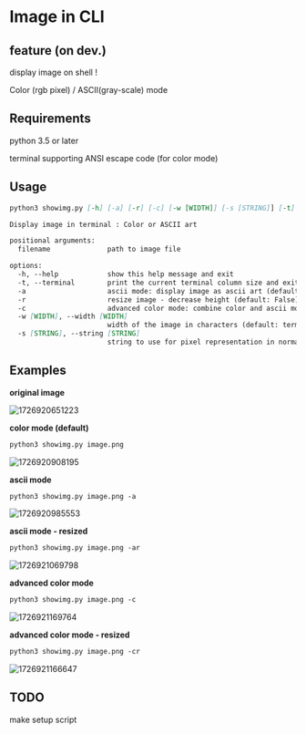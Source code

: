 # Image in CLI

## feature (on dev.)

display image on shell !

Color (rgb pixel) / ASCII(gray-scale) mode

## Requirements

python 3.5 or later

terminal supporting ANSI escape code (for color mode)

## Usage

```markdown
python3 showimg.py [-h] [-a] [-r] [-c] [-w [WIDTH]] [-s [STRING]] [-t] filename

Display image in terminal : Color or ASCII art

positional arguments:
  filename              path to image file

options:
  -h, --help            show this help message and exit
  -t, --terminal        print the current terminal column size and exit
  -a                    ascii mode: display image as ascii art (default: False)
  -r                    resize image - decrease height (default: False)
  -c                    advanced color mode: combine color and ascii mode (default: False)
  -w [WIDTH], --width [WIDTH]
                        width of the image in characters (default: terminal width * 0.8)
  -s [STRING], --string [STRING]
                        string to use for pixel representation in normal color mode (default: "██")
```

## Examples

**original image**

![1726920651223](image/README/1726920651223.png)

**color mode (default)**

```markdown
python3 showimg.py image.png
```

![1726920908195](image/README/1726920908195.png)

**ascii mode**

```markdown
python3 showimg.py image.png -a
```

![1726920985553](image/README/1726920985553.png)

**ascii mode - resized**

```markdown
python3 showimg.py image.png -ar
```

![1726921069798](image/README/1726921069798.png)

**advanced color mode**

```markdown
python3 showimg.py image.png -c
```

![1726921169764](image/README/1726921169764.png)

**advanced color mode - resized**

```markdown
python3 showimg.py image.png -cr
```

![1726921166647](image/README/1726921166647.png)

## TODO

make setup script
